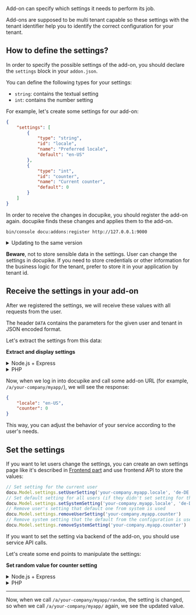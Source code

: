 Add-on can specify which settings it needs to perform its job.

Add-ons are supposed to be multi tenant capable so these settings with the tenant identifier help you to identify the correct configuration for your tenant.

## How to define the settings?

In order to specify the possible settings of the add-on, you should declare the `settings` block in your `addon.json`.

You can define the following types for your settings:

*   `string`: contains the textual setting
*   `int`: contains the number setting

For example, let's create some settings for our add-on:

```json
{
    "settings": [
        {
            "type": "string",
            "id": "locale",
            "name": "Preferred locale",
            "default": "en-US"
        },
        {
            "type": "int",
            "id": "counter",
            "name": "Current counter",
            "default": 0
        }
    ]
}
```

In order to receive the changes in docupike, you should register the add-on again. docupike finds these changes and applies them to the add-on.

```shell
bin/console docu:addons:register http://127.0.0.1:9000
```

<details>
    <summary>Updating to the same version</summary>

Usually, you have to increase the version of your add-on to show that it contains changes.

You can enforce the registration process for your add-on with the same version by passing `--force` flag to the register command.
</details>

**Beware**, not to store sensible data in the settings. User can change the settings in docupike.
If you need to store credentials or other information for the business logic for the tenant, prefer to store it in your application by tenant id.

## Receive the settings in your add-on

After we registered the settings, we will receive these values with all requests from the user.

The header `DATA` contains the parameters for the given user and tenant in JSON encoded format.

Let's extract the settings from this data:

**Extract and display settings**
<details>
    <summary>Node.js + Express</summary>

Adjust your `index.js` file to extract data from the `DATA` header and write it down to the response.

Let's create a helper function to extract the data from the header and use it in our endpoint:

```js
const express = require('express');
const app = express();
const port = 9000;
const extract = req => {
    const data = req.headers['data'] || '{}';
    return JSON.parse(data) || {};
};
app.use(express.static('public'));

app.get('/*', (req, res) => {
    const settings = extract(req).settings || {};
    res.send(JSON.stringify(settings));
});

app.listen(port, '0.0.0.0', () => {
    console.log(`Example app listening on port ${port}`);
});
```
</details>

<details>
    <summary>PHP</summary>

Create a `public/index.php` file with such content:

```php
<?php
$dataHeader = $_SERVER['HTTP_DATA'] ?? '{}';
$data = json_decode($dataHeader, true);
$settings = $data['settings'] ?? [];

echo json_encode($settings);
```
</details>

Now, when we log in into docupike and call some add-on URL (for example, `/a/your-company/myapp/`), we will see the response:

```json
{
    "locale": "en-US",
    "counter": 0
}
```

This way, you can adjust the behavior of your service according to the user's needs.

## Set the settings

If you want to let users change the settings, you can create an own settings page like it's described in [Frontend part](./frontend.md) and use frontend API to store the values:

```js
// Set setting for the current user
docu.Model.settings.setUserSetting('your-company.myapp.locale', 'de-DE');
// Set default setting for all users (if they didn't set setting for them)
docu.Model.settings.setSystemSetting('your-company.myapp.locale', 'de-DE');
// Remove user's setting that default one from system is used
docu.Model.settings.removeUserSetting('your-company.myapp.counter')
// Remove system setting that the default from the configuration is used
docu.Model.settings.removeSystemSetting('your-company.myapp.counter')
```

If you want to set the setting via backend of the add-on, you should use service API calls.

Let's create some end points to manipulate the settings:

**Set random value for counter setting**

<details>
    <summary>Node.js + Express</summary>

Let's add a new endpoint `/random` that will make an API call to set a random number to counter.

Install the library to make a call:

```shell
npm install axios
```

and add the code in `index.js`:

```js
const axios = require('axios');
// ...
app.get('/random', async (req, res) => {
    const {url, apikey} = extract(req).docu || {};
    const newValue = Math.round(Math.random() * 100);
    await axios.put(url + "/v2/setting/user/your-company.myapp.counter", {
        value: JSON.stringify(newValue),
        userId: null
    }, {
        headers: {
            "X-API-TOKEN": apikey
        }
    });
    res.send({
        value: newValue
    });
});
```

</details>

<details>
    <summary>PHP</summary>

Let's make a call using cURL. Put the following content into `public/index.php`:

```php
<?php
$dataHeader = $_SERVER['HTTP_DATA'] ?? '{}';
$data = json_decode($dataHeader, true);
$settings = $data['settings'] ?? [];

switch ($_GET['path'] ?? '') {
    case 'random':
    {
        $newValue = rand(0, 100);
        $curl = curl_init();
        $server = $data['docu']['url'];
        $apiToken = $data['docu']['apikey'];
        $body = json_encode([
            'value' => json_encode($newValue),
        ]);

        curl_setopt_array($curl, [
            CURLOPT_CUSTOMREQUEST => 'PUT',
            CURLOPT_HTTPHEADER => [
                'Content-Type: application/json',
                "CONTENT_TYPE: application/json",
                'Content-Length: ' . strlen($body),
                "X-API-TOKEN: $apiToken",
            ],
            CURLOPT_RETURNTRANSFER => 1,
            CURLOPT_URL => $server . '/v2/setting/user/your-company.myapp.counter',
            CURLOPT_POSTFIELDS => $body,
            CURLOPT_TIMEOUT => 1
        ]);
        curl_exec($curl);
        curl_close($curl);

        echo json_encode([
            'value' => $newValue,
        ]);
        exit;
    }
}

echo json_encode($data);
```

</details>

---

Now, when we call `/a/your-company/myapp/random`, the setting is changed, so when we call `/a/your-company/myapp/` again, we see the updated value.
